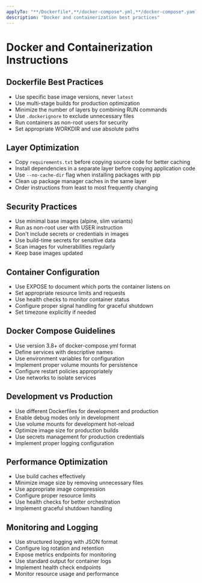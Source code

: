 ```yaml
---
applyTo: "**/Dockerfile*,**/docker-compose*.yml,**/docker-compose*.yaml"
description: "Docker and containerization best practices"
---
```


# Docker and Containerization Instructions

## Dockerfile Best Practices

- Use specific base image versions, never `latest`
- Use multi-stage builds for production optimization
- Minimize the number of layers by combining RUN commands
- Use `.dockerignore` to exclude unnecessary files
- Run containers as non-root users for security
- Set appropriate WORKDIR and use absolute paths

## Layer Optimization

- Copy `requirements.txt` before copying source code for better caching
- Install dependencies in a separate layer before copying application code
- Use `--no-cache-dir` flag when installing packages with pip
- Clean up package manager caches in the same layer
- Order instructions from least to most frequently changing

## Security Practices

- Use minimal base images (alpine, slim variants)
- Run as non-root user with USER instruction
- Don't include secrets or credentials in images
- Use build-time secrets for sensitive data
- Scan images for vulnerabilities regularly
- Keep base images updated

## Container Configuration

- Use EXPOSE to document which ports the container listens on
- Set appropriate resource limits and requests
- Use health checks to monitor container status
- Configure proper signal handling for graceful shutdown
- Set timezone explicitly if needed

## Docker Compose Guidelines

- Use version 3.8+ of docker-compose.yml format
- Define services with descriptive names
- Use environment variables for configuration
- Implement proper volume mounts for persistence
- Configure restart policies appropriately
- Use networks to isolate services

## Development vs Production

- Use different Dockerfiles for development and production
- Enable debug modes only in development
- Use volume mounts for development hot-reload
- Optimize image size for production builds
- Use secrets management for production credentials
- Implement proper logging configuration

## Performance Optimization

- Use build caches effectively
- Minimize image size by removing unnecessary files
- Use appropriate image compression
- Configure proper resource limits
- Use health checks for better orchestration
- Implement graceful shutdown handling

## Monitoring and Logging

- Use structured logging with JSON format
- Configure log rotation and retention
- Expose metrics endpoints for monitoring
- Use standard output for container logs
- Implement health check endpoints
- Monitor resource usage and performance
